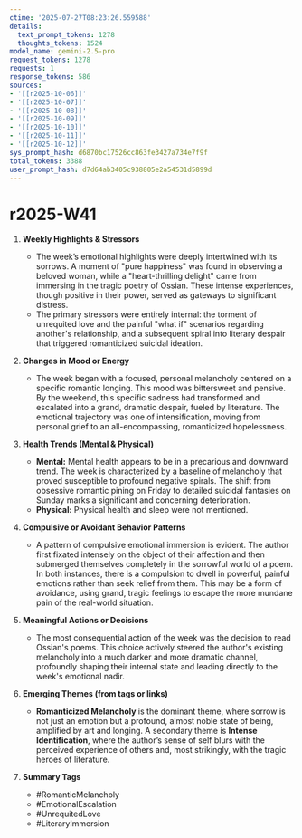 ```yaml
---
ctime: '2025-07-27T08:23:26.559588'
details:
  text_prompt_tokens: 1278
  thoughts_tokens: 1524
model_name: gemini-2.5-pro
request_tokens: 1278
requests: 1
response_tokens: 586
sources:
- '[[r2025-10-06]]'
- '[[r2025-10-07]]'
- '[[r2025-10-08]]'
- '[[r2025-10-09]]'
- '[[r2025-10-10]]'
- '[[r2025-10-11]]'
- '[[r2025-10-12]]'
sys_prompt_hash: d6870bc17526cc863fe3427a734e7f9f
total_tokens: 3388
user_prompt_hash: d7d64ab3405c938805e2a54531d5899d
---
```

# r2025-W41

1.  **Weekly Highlights & Stressors**
    - The week’s emotional highlights were deeply intertwined with its sorrows. A moment of "pure happiness" was found in observing a beloved woman, while a "heart-thrilling delight" came from immersing in the tragic poetry of Ossian. These intense experiences, though positive in their power, served as gateways to significant distress.
    - The primary stressors were entirely internal: the torment of unrequited love and the painful "what if" scenarios regarding another's relationship, and a subsequent spiral into literary despair that triggered romanticized suicidal ideation.

2.  **Changes in Mood or Energy**
    - The week began with a focused, personal melancholy centered on a specific romantic longing. This mood was bittersweet and pensive. By the weekend, this specific sadness had transformed and escalated into a grand, dramatic despair, fueled by literature. The emotional trajectory was one of intensification, moving from personal grief to an all-encompassing, romanticized hopelessness.

3.  **Health Trends (Mental & Physical)**
    - **Mental:** Mental health appears to be in a precarious and downward trend. The week is characterized by a baseline of melancholy that proved susceptible to profound negative spirals. The shift from obsessive romantic pining on Friday to detailed suicidal fantasies on Sunday marks a significant and concerning deterioration.
    - **Physical:** Physical health and sleep were not mentioned.

4.  **Compulsive or Avoidant Behavior Patterns**
    - A pattern of compulsive emotional immersion is evident. The author first fixated intensely on the object of their affection and then submerged themselves completely in the sorrowful world of a poem. In both instances, there is a compulsion to dwell in powerful, painful emotions rather than seek relief from them. This may be a form of avoidance, using grand, tragic feelings to escape the more mundane pain of the real-world situation.

5.  **Meaningful Actions or Decisions**
    - The most consequential action of the week was the decision to read Ossian's poems. This choice actively steered the author's existing melancholy into a much darker and more dramatic channel, profoundly shaping their internal state and leading directly to the week's emotional nadir.

6.  **Emerging Themes (from tags or links)**
    - **Romanticized Melancholy** is the dominant theme, where sorrow is not just an emotion but a profound, almost noble state of being, amplified by art and longing. A secondary theme is **Intense Identification**, where the author’s sense of self blurs with the perceived experience of others and, most strikingly, with the tragic heroes of literature.

7.  **Summary Tags**
    - #RomanticMelancholy
    - #EmotionalEscalation
    - #UnrequitedLove
    - #LiteraryImmersion